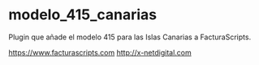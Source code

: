 # modelo_415_canarias
Plugin que añade el modelo 415 para las Islas Canarias a FacturaScripts.

https://www.facturascripts.com
http://x-netdigital.com